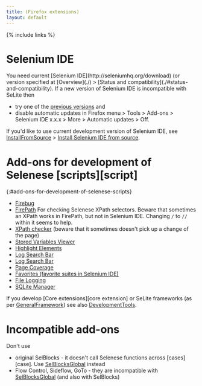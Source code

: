 ```yaml
---
title: (Firefox extensions)
layout: default
---
```

{% include links %}

# Selenium IDE #
<!-- TODO move elsewhere - probably to AddOns: -->You need current [Selenium IDE](http://seleniumhq.org/download) (or version specified at [Overview](./) > [Status and compatibility](./#status-and-compatibility). If a new version of Selenium IDE is incompatible with SeLite then

  * try one of the [previous versions](http://release.seleniumhq.org/selenium-ide) and
  * disable automatic updates in Firefox menu > Tools > Add-ons > Selenium IDE x.x.x > More > Automatic updates > Off.

If you'd like to use current development version of Selenium IDE, see [InstallFromSource](InstallFromSource) > [Install Selenium IDE from source](InstallFromSource#install-selenium-ide-from-source).

# Add-ons for development of Selenese [scripts][script]
{:#add-ons-for-development-of-selenese-scripts}
<!-- ID specified due to https://github.com/gettalong/kramdown/issues/252 -->

  * [Firebug](https://addons.mozilla.org/en-us/firefox/addon/firebug)
  * [FirePath](https://addons.mozilla.org/en-US/firefox/addon/firepath) For checking Selenese XPath selectors. Beware that sometimes an XPath works in FirePath, but not in Selenium IDE. Changing `/` to `//` within it seems to help.
  * [XPath checker](https://addons.mozilla.org/en-US/firefox/addon/xpath-checker/) (beware that it sometimes doesn't pick up a change of the page)
  * [Stored Variables Viewer](https://addons.mozilla.org/en-US/firefox/addon/stored-variables-viewer-seleni/)
  * [Highlight Elements](https://addons.mozilla.org/en-us/firefox/addon/highlight-elements-selenium-id/)
  * [Log Search Bar](https://addons.mozilla.org/en-US/firefox/addon/log-search-bar-selenium-ide)
  * [Log Search Bar](https://addons.mozilla.org/en-US/firefox/addon/log-search-bar-selenium-ide/)
  * [Page Coverage](https://addons.mozilla.org/en-US/firefox/addon/page-coverage-selenium-ide)
  * [Favorites (favorite suites in Selenium IDE)](https://addons.mozilla.org/en-US/firefox/addon/favorites-selenium-ide/)
  * [File Logging](https://addons.mozilla.org/en-US/firefox/addon/file-logging-selenium-ide/)
  * [SQLite Manager](https://addons.mozilla.org/en-US/firefox/addon/sqlite-manager)

If you develop [Core extensions][core extension] or SeLite frameworks (as per [GeneralFramework](GeneralFramework)) see also [DevelopmentTools](DevelopmentTools).

# Incompatible add-ons #
Don't use

  * original SelBlocks - it doesn't call Selenese functions across [cases][case]. Use [SelBlocksGlobal](SelBlocksGlobal) instead
  * Flow Control, Sideflow, GoTo - they are incompatible with [SelBlocksGlobal](SelBlocksGlobal) (and also with SelBlocks)